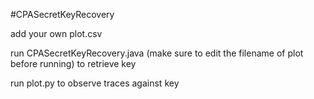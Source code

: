 #CPASecretKeyRecovery

add your own plot.csv

run CPASecretKeyRecovery.java (make sure to edit the filename of plot before running) to retrieve key

run plot.py to observe traces against key
